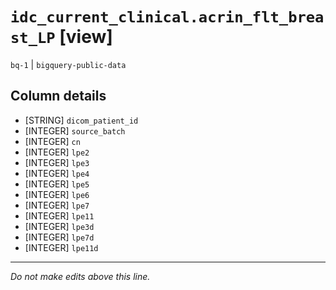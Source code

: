# `idc_current_clinical.acrin_flt_breast_LP` [view]
`bq-1` | `bigquery-public-data`

## Column details
* [STRING]    `dicom_patient_id`
* [INTEGER]   `source_batch`
* [INTEGER]   `cn`
* [INTEGER]   `lpe2`
* [INTEGER]   `lpe3`
* [INTEGER]   `lpe4`
* [INTEGER]   `lpe5`
* [INTEGER]   `lpe6`
* [INTEGER]   `lpe7`
* [INTEGER]   `lpe11`
* [INTEGER]   `lpe3d`
* [INTEGER]   `lpe7d`
* [INTEGER]   `lpe11d`

-------------------------------------------------------------------------------
*Do not make edits above this line.*

